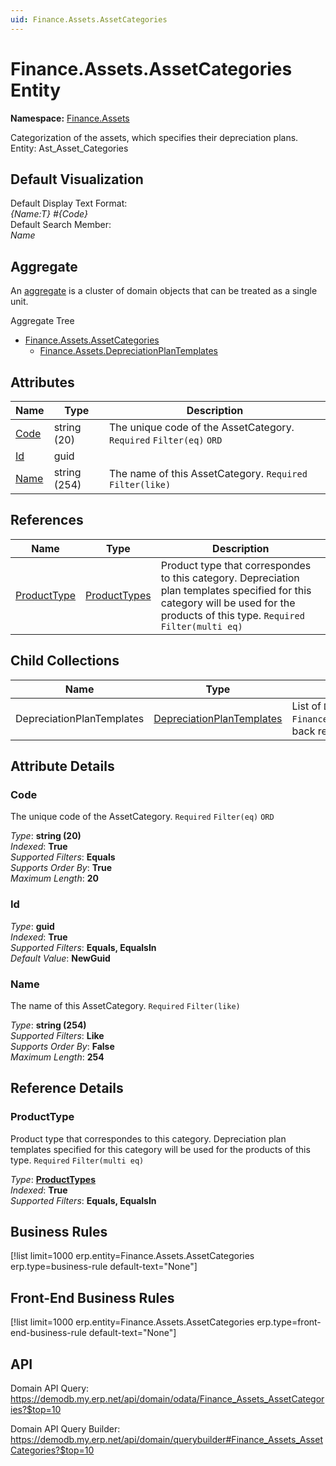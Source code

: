 ```yaml
---
uid: Finance.Assets.AssetCategories
---
```

# Finance.Assets.AssetCategories Entity

**Namespace:** [Finance.Assets](Finance.Assets.md)  

Categorization of the assets, which specifies their depreciation plans. Entity: Ast_Asset_Categories

## Default Visualization
Default Display Text Format:  
_{Name:T} #{Code}_  
Default Search Member:  
_Name_  

## Aggregate
An [aggregate](https://docs.erp.net/tech/advanced/concepts/aggregates.html) is a cluster of domain objects that can be treated as a single unit.  

Aggregate Tree  
* [Finance.Assets.AssetCategories](Finance.Assets.AssetCategories.md)  
  * [Finance.Assets.DepreciationPlanTemplates](Finance.Assets.DepreciationPlanTemplates.md)  

## Attributes

| Name | Type | Description |
| ---- | ---- | --- |
| [Code](Finance.Assets.AssetCategories.md#code) | string (20) | The unique code of the AssetCategory. `Required` `Filter(eq)` `ORD` 
| [Id](Finance.Assets.AssetCategories.md#id) | guid |  
| [Name](Finance.Assets.AssetCategories.md#name) | string (254) | The name of this AssetCategory. `Required` `Filter(like)` 

## References

| Name | Type | Description |
| ---- | ---- | --- |
| [ProductType](Finance.Assets.AssetCategories.md#producttype) | [ProductTypes](General.Products.ProductTypes.md) | Product type that correspondes to this category. Depreciation plan templates specified for this category will be used for the products of this type. `Required` `Filter(multi eq)` |

## Child Collections

| Name | Type | Description |
| ---- | ---- | --- |
| DepreciationPlanTemplates | [DepreciationPlanTemplates](Finance.Assets.DepreciationPlanTemplates.md) | List of `DepreciationPlanTemplate`(Finance.Assets.DepreciationPlanTemplates.md) child objects, based on the `Finance.Assets.DepreciationPlanTemplate.AssetCategory`(Finance.Assets.DepreciationPlanTemplates.md#assetcategory) back reference 


## Attribute Details

### Code

The unique code of the AssetCategory. `Required` `Filter(eq)` `ORD`

_Type_: **string (20)**  
_Indexed_: **True**  
_Supported Filters_: **Equals**  
_Supports Order By_: **True**  
_Maximum Length_: **20**  

### Id

_Type_: **guid**  
_Indexed_: **True**  
_Supported Filters_: **Equals, EqualsIn**  
_Default Value_: **NewGuid**  

### Name

The name of this AssetCategory. `Required` `Filter(like)`

_Type_: **string (254)**  
_Supported Filters_: **Like**  
_Supports Order By_: **False**  
_Maximum Length_: **254**  


## Reference Details

### ProductType

Product type that correspondes to this category. Depreciation plan templates specified for this category will be used for the products of this type. `Required` `Filter(multi eq)`

_Type_: **[ProductTypes](General.Products.ProductTypes.md)**  
_Indexed_: **True**  
_Supported Filters_: **Equals, EqualsIn**  



## Business Rules

[!list limit=1000 erp.entity=Finance.Assets.AssetCategories erp.type=business-rule default-text="None"]

## Front-End Business Rules

[!list limit=1000 erp.entity=Finance.Assets.AssetCategories erp.type=front-end-business-rule default-text="None"]

## API

Domain API Query:
<https://demodb.my.erp.net/api/domain/odata/Finance_Assets_AssetCategories?$top=10>

Domain API Query Builder:
<https://demodb.my.erp.net/api/domain/querybuilder#Finance_Assets_AssetCategories?$top=10>

